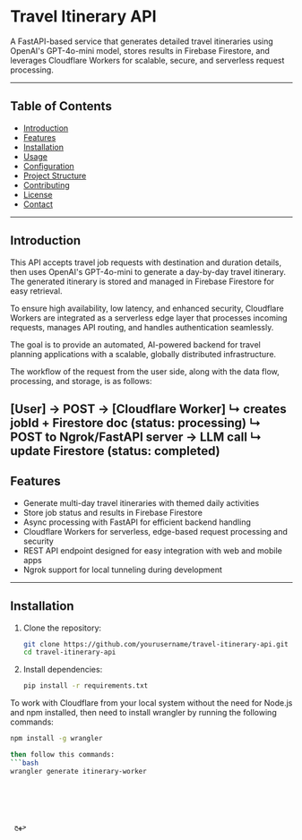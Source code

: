 # Travel Itinerary API

A FastAPI-based service that generates detailed travel itineraries using OpenAI's GPT-4o-mini model, stores results in Firebase Firestore, and leverages Cloudflare Workers for scalable, secure, and serverless request processing.

---

## Table of Contents

- [Introduction](#introduction)
- [Features](#features)
- [Installation](#installation)
- [Usage](#usage)
- [Configuration](#configuration)
- [Project Structure](#project-structure)
- [Contributing](#contributing)
- [License](#license)
- [Contact](#contact)

---

## Introduction

This API accepts travel job requests with destination and duration details, then uses OpenAI's GPT-4o-mini to generate a day-by-day travel itinerary. The generated itinerary is stored and managed in Firebase Firestore for easy retrieval.

To ensure high availability, low latency, and enhanced security, Cloudflare Workers are integrated as a serverless edge layer that processes incoming requests, manages API routing, and handles authentication seamlessly.

The goal is to provide an automated, AI-powered backend for travel planning applications with a scalable, globally distributed infrastructure.


The workflow of the request from the user side, along with the data flow, processing, and storage, is as follows:


[User] → POST → [Cloudflare Worker] 
                        ↳ creates jobId + Firestore doc (status: processing)
                        ↳ POST to Ngrok/FastAPI server → LLM call
                                                         ↳ update Firestore (status: completed)
---

## Features

- Generate multi-day travel itineraries with themed daily activities  
- Store job status and results in Firebase Firestore  
- Async processing with FastAPI for efficient backend handling  
- Cloudflare Workers for serverless, edge-based request processing and security  
- REST API endpoint designed for easy integration with web and mobile apps  
- Ngrok support for local tunneling during development  

---

## Installation

1. Clone the repository:

   ```bash
   git clone https://github.com/yourusername/travel-itinerary-api.git
   cd travel-itinerary-api

2. Install dependencies:

   ```bash
   pip install -r requirements.txt

To work with Cloudflare from your local system without the need for Node.js and npm installed, then need to install wrangler by running the following commands:
  ```bash
  npm install -g wrangler

then follow this commands:
  ```bash
  wrangler generate itinerary-worker






   حهح
